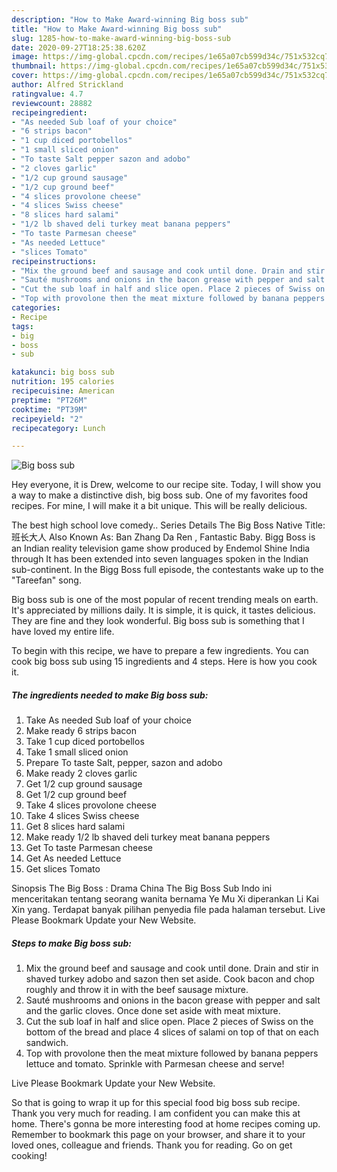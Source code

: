 ```yaml
---
description: "How to Make Award-winning Big boss sub"
title: "How to Make Award-winning Big boss sub"
slug: 1285-how-to-make-award-winning-big-boss-sub
date: 2020-09-27T18:25:38.620Z
image: https://img-global.cpcdn.com/recipes/1e65a07cb599d34c/751x532cq70/big-boss-sub-recipe-main-photo.jpg
thumbnail: https://img-global.cpcdn.com/recipes/1e65a07cb599d34c/751x532cq70/big-boss-sub-recipe-main-photo.jpg
cover: https://img-global.cpcdn.com/recipes/1e65a07cb599d34c/751x532cq70/big-boss-sub-recipe-main-photo.jpg
author: Alfred Strickland
ratingvalue: 4.7
reviewcount: 28882
recipeingredient:
- "As needed Sub loaf of your choice"
- "6 strips bacon"
- "1 cup diced portobellos"
- "1 small sliced onion"
- "To taste Salt pepper sazon and adobo"
- "2 cloves garlic"
- "1/2 cup ground sausage"
- "1/2 cup ground beef"
- "4 slices provolone cheese"
- "4 slices Swiss cheese"
- "8 slices hard salami"
- "1/2 lb shaved deli turkey meat banana peppers"
- "To taste Parmesan cheese"
- "As needed Lettuce"
- "slices Tomato"
recipeinstructions:
- "Mix the ground beef and sausage and cook until done. Drain and stir in shaved turkey adobo and sazon then set aside. Cook bacon and chop roughly and throw it in with the beef sausage mixture."
- "Sauté mushrooms and onions in the bacon grease with pepper and salt and the garlic cloves. Once done set aside with meat mixture."
- "Cut the sub loaf in half and slice open. Place 2 pieces of Swiss on the bottom of the bread and place 4 slices of salami on top of that on each sandwich."
- "Top with provolone then the meat mixture followed by banana peppers lettuce and tomato. Sprinkle with Parmesan cheese and serve!"
categories:
- Recipe
tags:
- big
- boss
- sub

katakunci: big boss sub 
nutrition: 195 calories
recipecuisine: American
preptime: "PT26M"
cooktime: "PT39M"
recipeyield: "2"
recipecategory: Lunch

---
```



![Big boss sub](https://img-global.cpcdn.com/recipes/1e65a07cb599d34c/751x532cq70/big-boss-sub-recipe-main-photo.jpg)

Hey everyone, it is Drew, welcome to our recipe site. Today, I will show you a way to make a distinctive dish, big boss sub. One of my favorites food recipes. For mine, I will make it a bit unique. This will be really delicious.

The best high school love comedy.. Series Details The Big Boss Native Title: 班长大人 Also Known As: Ban Zhang Da Ren , Fantastic Baby. Bigg Boss is an Indian reality television game show produced by Endemol Shine India through It has been extended into seven languages spoken in the Indian sub-continent. In the Bigg Boss full episode, the contestants wake up to the &#34;Tareefan&#34; song.

Big boss sub is one of the most popular of recent trending meals on earth. It's appreciated by millions daily. It is simple, it is quick, it tastes delicious. They are fine and they look wonderful. Big boss sub is something that I have loved my entire life.


To begin with this recipe, we have to prepare a few ingredients. You can cook big boss sub using 15 ingredients and 4 steps. Here is how you cook it.

<!--inarticleads1-->

##### The ingredients needed to make Big boss sub:

1. Take As needed Sub loaf of your choice
1. Make ready 6 strips bacon
1. Take 1 cup diced portobellos
1. Take 1 small sliced onion
1. Prepare To taste Salt, pepper, sazon and adobo
1. Make ready 2 cloves garlic
1. Get 1/2 cup ground sausage
1. Get 1/2 cup ground beef
1. Take 4 slices provolone cheese
1. Take 4 slices Swiss cheese
1. Get 8 slices hard salami
1. Make ready 1/2 lb shaved deli turkey meat banana peppers
1. Get To taste Parmesan cheese
1. Get As needed Lettuce
1. Get slices Tomato


Sinopsis The Big Boss : Drama China The Big Boss Sub Indo ini menceritakan tentang seorang wanita bernama Ye Mu Xi diperankan Li Kai Xin yang. Terdapat banyak pilihan penyedia file pada halaman tersebut. Live Please Bookmark Update your New Website. 

<!--inarticleads2-->

##### Steps to make Big boss sub:

1. Mix the ground beef and sausage and cook until done. Drain and stir in shaved turkey adobo and sazon then set aside. Cook bacon and chop roughly and throw it in with the beef sausage mixture.
1. Sauté mushrooms and onions in the bacon grease with pepper and salt and the garlic cloves. Once done set aside with meat mixture.
1. Cut the sub loaf in half and slice open. Place 2 pieces of Swiss on the bottom of the bread and place 4 slices of salami on top of that on each sandwich.
1. Top with provolone then the meat mixture followed by banana peppers lettuce and tomato. Sprinkle with Parmesan cheese and serve!


Live Please Bookmark Update your New Website. 

So that is going to wrap it up for this special food big boss sub recipe. Thank you very much for reading. I am confident you can make this at home. There's gonna be more interesting food at home recipes coming up. Remember to bookmark this page on your browser, and share it to your loved ones, colleague and friends. Thank you for reading. Go on get cooking!
